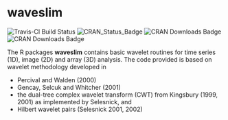 # waveslim

![Travis-CI Build Status](https://travis-ci.org/bjw34032/waveslim.svg?branch=master)
![CRAN_Status_Badge](https://www.r-pkg.org/badges/version/waveslim)
![CRAN Downloads Badge](http://cranlogs.r-pkg.org/badges/grand-total/waveslim)
![CRAN Downloads Badge](http://cranlogs.r-pkg.org/badges/waveslim)

The R packages **waveslim** contains basic wavelet routines for time series (1D), image (2D) and array (3D) analysis. The code provided is based on wavelet methodology developed in 

* Percival and Walden (2000)
* Gencay, Selcuk and Whitcher (2001)
* the dual-tree complex wavelet transform (CWT) from Kingsbury (1999, 2001) as implemented by Selesnick, and 
* Hilbert wavelet pairs (Selesnick 2001, 2002)
